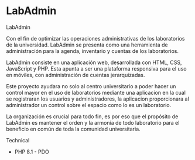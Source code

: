 # LabAdmin

LabAdmin

Con el fin de optimizar las operaciones administrativas de los laboratorios de la universidad. LabAdmin se presenta como una herramienta de administración para la agenda, inventario y cuentas de los laboratorios. 

LabAdmin consiste en una aplicación web, desarrollada con HTML, CSS, JavaScript y PHP. Esta apunta a ser una plataforma responsiva para el uso en móviles, con administración de cuentas jerarquizadas.

Este proyecto ayudara no solo al centro universitario a poder hacer un control mayor en el uso de laboratorios mediante una aplicacion en la cual se registraran los usuarios y administradores, la aplicacion proporcionara al administrador un control sobre el espacio como lo es un laboratorio.

La organización es crucial para todo fin, es por eso que el propósito de LabAdmin es mantener el orden y
la armonía de todo laboratorio para el beneficio en común de toda la comunidad universitaria.

Technical

 - PHP 8.1 - PDO